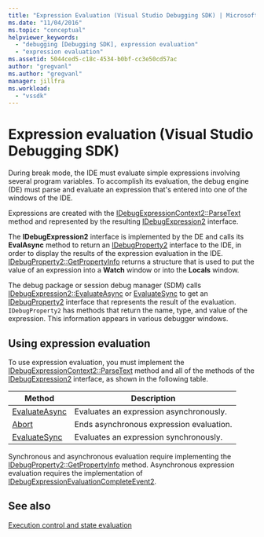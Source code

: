 ```yaml
---
title: "Expression Evaluation (Visual Studio Debugging SDK) | Microsoft Docs"
ms.date: "11/04/2016"
ms.topic: "conceptual"
helpviewer_keywords: 
  - "debugging [Debugging SDK], expression evaluation"
  - "expression evaluation"
ms.assetid: 5044ced5-c18c-4534-b0bf-cc3e50cd57ac
author: "gregvanl"
ms.author: "gregvanl"
manager: jillfra
ms.workload: 
  - "vssdk"
---
```

# Expression evaluation (Visual Studio Debugging SDK)
During break mode, the IDE must evaluate simple expressions involving several program variables. To accomplish its evaluation, the debug engine (DE) must parse and evaluate an expression that's entered into one of the windows of the IDE. 
  
 Expressions are created with the [IDebugExpressionContext2::ParseText](../../extensibility/debugger/reference/idebugexpressioncontext2-parsetext.md) method and represented by the resulting [IDebugExpression2](../../extensibility/debugger/reference/idebugexpression2.md) interface.  
  
 The **IDebugExpression2** interface is implemented by the DE and calls its **EvalAsync** method to return an [IDebugProperty2](../../extensibility/debugger/reference/idebugproperty2.md) interface to the IDE, in order to display the results of the expression evaluation in the IDE. [IDebugProperty2::GetPropertyInfo](../../extensibility/debugger/reference/idebugproperty2-getpropertyinfo.md) returns a structure that is used to put the value of an expression into a **Watch** window or into the **Locals** window.  
  
 The debug package or session debug manager (SDM) calls [IDebugExpression2::EvaluateAsync](../../extensibility/debugger/reference/idebugexpression2-evaluateasync.md) or [EvaluateSync](../../extensibility/debugger/reference/idebugexpression2-evaluatesync.md) to get an [IDebugProperty2](../../extensibility/debugger/reference/idebugproperty2.md) interface that represents the result of the evaluation. `IDebugProperty2` has methods that return the name, type, and value of the expression. This information appears in various debugger windows.  
  
## Using expression evaluation  
 To use expression evaluation, you must implement the [IDebugExpressionContext2::ParseText](../../extensibility/debugger/reference/idebugexpressioncontext2-parsetext.md) method and all of the methods of the [IDebugExpression2](../../extensibility/debugger/reference/idebugexpression2.md) interface, as shown in the following table.  
  
|Method|Description|  
|------------|-----------------|  
|[EvaluateAsync](../../extensibility/debugger/reference/idebugexpression2-evaluateasync.md)|Evaluates an expression asynchronously.|  
|[Abort](../../extensibility/debugger/reference/idebugexpression2-abort.md)|Ends asynchronous expression evaluation.|  
|[EvaluateSync](../../extensibility/debugger/reference/idebugexpression2-evaluatesync.md)|Evaluates an expression synchronously.|  
  
 Synchronous and asynchronous evaluation require implementing the [IDebugProperty2::GetPropertyInfo](../../extensibility/debugger/reference/idebugproperty2-getpropertyinfo.md) method. Asynchronous expression evaluation requires the implementation of [IDebugExpressionEvaluationCompleteEvent2](../../extensibility/debugger/reference/idebugexpressionevaluationcompleteevent2.md).  
  
## See also  
 [Execution control and state evaluation](../../extensibility/debugger/execution-control-and-state-evaluation.md)